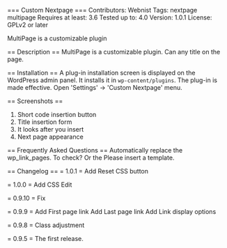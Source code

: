 === Custom Nextpage ===
Contributors: Webnist
Tags: nextpage multipage
Requires at least: 3.6
Tested up to: 4.0
Version: 1.0.1
License: GPLv2 or later

MultiPage is a customizable plugin

== Description ==
MultiPage is a customizable plugin.
Can any title on the page.

== Installation ==
A plug-in installation screen is displayed on the WordPress admin panel.
It installs it in `wp-content/plugins`.
The plug-in is made effective.
Open \'Settings\' -> \'Custom Nextpage\' menu.

== Screenshots ==

1. Short code insertion button
2. Title insertion form
3. It looks after you insert
4. Next page appearance

== Frequently Asked Questions ==
Automatically replace the wp_link_pages. To check?
Or the  Please insert a template.

== Changelog ==
= 1.0.1 =
Add Reset CSS button

= 1.0.0 =
Add CSS Edit

= 0.9.10 =
Fix

= 0.9.9 =
Add First page link
Add Last page link
Add Link display options

= 0.9.8 =
Class adjustment

= 0.9.5 =
The first release.
